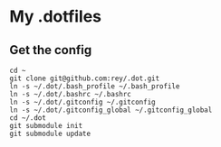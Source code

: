 # My .dotfiles

## Get the config

    cd ~
    git clone git@github.com:rey/.dot.git
    ln -s ~/.dot/.bash_profile ~/.bash_profile
    ln -s ~/.dot/.bashrc ~/.bashrc
    ln -s ~/.dot/.gitconfig ~/.gitconfig
    ln -s ~/.dot/.gitconfig_global ~/.gitconfig_global
    cd ~/.dot
    git submodule init
    git submodule update
